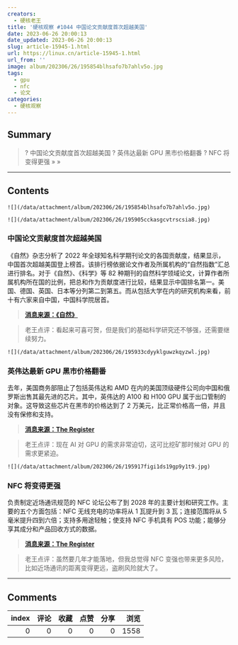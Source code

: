 ```yaml
---
creators:
  - 硬核老王
title: '硬核观察 #1044 中国论文贡献度首次超越美国'
date: 2023-06-26 20:00:13
date_updated: 2023-06-26 20:00:13
slug: article-15945-1.html
url: https://linux.cn/article-15945-1.html
url_from: ''
image: album/202306/26/195854blhsafo7b7ahlv5o.jpg
tags:
  - gpu
  - nfc
  - 论文
categories:
  - 硬核观察
---
```


## Summary

> ? 中国论文贡献度首次超越美国
> ? 英伟达最新 GPU 黑市价格翻番
> ? NFC 将变得更强
> » 
> »

***

<!-- more -->

## Contents

`![](/data/attachment/album/202306/26/195854blhsafo7b7ahlv5o.jpg)`

`![](/data/attachment/album/202306/26/195905cckasgcvtrscsia8.jpg)`

### 中国论文贡献度首次超越美国

《自然》杂志分析了 2022 年全球知名科学期刊论文的各国贡献度，结果显示，中国首次超越美国登上榜首。该排行榜依据论文作者及所属机构的“自然指数”汇总进行排名。对于《自然》、《科学》等 82 种期刊的自然科学领域论文，计算作者所属机构所在国的比例，把总和作为贡献度进行比较，结果显示中国排名第一。美国、德国、英国、日本等分列第二到第五。而从包括大学在内的研究机构来看，前十有六家来自中国，中国科学院居首。

> 
> **[消息来源：《自然》](https://www.nature.com/articles/d41586-023-01868-3)**
> 
> 
> 

> 
> 老王点评：看起来可喜可贺，但是我们的基础科学研究还不够强，还需要继续努力。
> 
> 
> 

`![](/data/attachment/album/202306/26/195933cdyyklguwzkqyzwl.jpg)`

### 英伟达最新 GPU 黑市价格翻番

去年，美国商务部阻止了包括英伟达和 AMD 在内的美国顶级硬件公司向中国和俄罗斯出售其最先进的芯片。其中，英伟达的 A100 和 H100 GPU 属于出口管制的对象。这导致这些芯片在黑市的价格达到了 2 万美元，比正常价格高一倍，并且没有保修和支持。

> 
> **[消息来源：The Register](https://www.theregister.com/2023/06/26/us_export_ban_of_nvidias/)**
> 
> 
> 

> 
> 老王点评：现在 AI 对 GPU 的需求非常迫切，这可比挖矿那时候对 GPU 的需求更紧迫。
> 
> 
> 

`![](/data/attachment/album/202306/26/195917figi1ds19gp9y1t9.jpg)`

### NFC 将变得更强

负责制定近场通讯规范的 NFC 论坛公布了到 2028 年的主要计划和研究工作。主要的五个方面包括：NFC 无线充电的功率将从 1 瓦提升到 3 瓦；连接范围将从 5 毫米提升四到六倍；支持多用途轻触；使支持 NFC 手机具有 POS 功能；能够分享其成分和产品回收方式的数据。

> 
> **[消息来源：The Register](https://www.theregister.com/2023/06/26/nfc_forum_innovation_roadmap/)**
> 
> 
> 

> 
> 老王点评：虽然要几年才能落地，但我总觉得 NFC 变强也带来更多风险，比如近场通讯的距离变得更远，盗刷风险就大了。
> 
> 
>

***

## Comments


|   index |   评论 |   收藏 |   点赞 |   分享 |   浏览 |
|--------:|-------:|-------:|-------:|-------:|-------:|
|       0 |      0 |      0 |      0 |      0 |   1558 |
